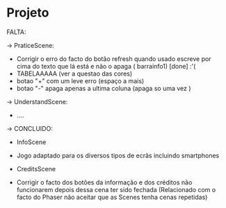 # Projeto
FALTA:

-> PraticeScene:
* Corrigir o erro do facto do botão refresh quando usado escreve por cima do texto que lá está e não o apaga ( barrainfo1) [done] :'( 
* TABELAAAAA  (ver a questao das cores)
* botao "+" com um leve erro (espaço a mais) 
* botao "-" apaga apenas a ultima coluna (apaga so uma vez )


-> UnderstandScene:
* .... 










-> CONCLUIDO:

* InfoScene 

* Jogo adaptado para os diversos tipos de ecrãs incluindo smartphones

*  CreditsScene

* Corrigir o facto dos botões da informação e dos créditos não funcionarem depois dessa cena ter sido fechada (Relacionado com o facto do Phaser não aceitar que as Scenes tenha cenas repetidas) 



